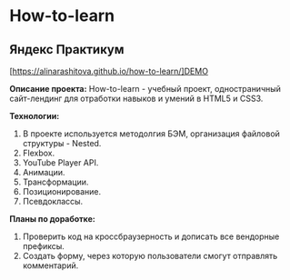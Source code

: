 # How-to-learn
## Яндекс Практикум

[https://alinarashitova.github.io/how-to-learn/]DEMO

__Описание проекта:__
How-to-learn - учебный проект, одностраничный сайт-лендинг для отработки навыков и умений в HTML5 и CSS3.

__Технологии:__
1. В проекте используется методолгия БЭМ, организация файловой структуры  - Nested.
2. Flexbox.
2. YouTube Player API.
4. Анимации.
5. Трансформации.
6. Позиционирование.
7. Псевдоклассы.

__Планы по доработке:__
1. Проверить код на кроссбраузерность и дописать все вендорные префиксы.
2. Создать форму, через которую пользователи смогут отправлять комментарий.
